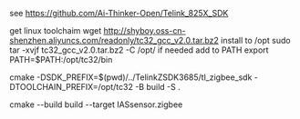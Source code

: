 see https://github.com/Ai-Thinker-Open/Telink_825X_SDK

get linux toolchaim
wget http://shyboy.oss-cn-shenzhen.aliyuncs.com/readonly/tc32_gcc_v2.0.tar.bz2
install to /opt
sudo tar -xvjf tc32_gcc_v2.0.tar.bz2 -C /opt/
if needed add to PATH
export PATH=$PATH:/opt/tc32/bin

cmake -DSDK_PREFIX=$(pwd)/../TelinkZSDK3685/tl_zigbee_sdk -DTOOLCHAIN_PREFIX=/opt/tc32 -B build -S .

cmake --build build --target IASsensor.zigbee